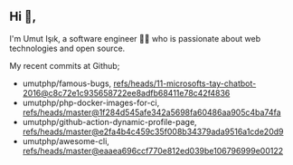 ## Hi 👋, 
I'm Umut Işık, a software engineer 👨‍💻 who is passionate about web technologies and open source. 

My recent commits at Github;
<!-- START gadpp -->
- umutphp/famous-bugs, [refs/heads/11-microsofts-tay-chatbot-2016@c8c72e1c935658722ee8adfb68411e78c42f4836](https://github.com/umutphp/famous-bugs/commit/c8c72e1c935658722ee8adfb68411e78c42f4836)
- umutphp/php-docker-images-for-ci, [refs/heads/master@1f284d545afe342a5698fa60486aa905c4ba74fa](https://github.com/umutphp/php-docker-images-for-ci/commit/1f284d545afe342a5698fa60486aa905c4ba74fa)
- umutphp/github-action-dynamic-profile-page, [refs/heads/master@e2fa4b4c459c35f008b34379ada9516a1cde20d9](https://github.com/umutphp/github-action-dynamic-profile-page/commit/e2fa4b4c459c35f008b34379ada9516a1cde20d9)
- umutphp/awesome-cli, [refs/heads/master@eaaea696ccf770e812ed039be106796999e00122](https://github.com/umutphp/awesome-cli/commit/eaaea696ccf770e812ed039be106796999e00122)

